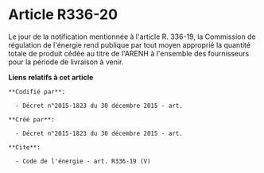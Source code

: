 # Article R336-20

Le jour de la notification mentionnée à l'article R. 336-19, la Commission de régulation de l'énergie rend publique par tout
moyen approprié la quantité totale de produit cédée au titre de l'ARENH à l'ensemble des fournisseurs pour la période de
livraison à venir.

**Liens relatifs à cet article**

	**Codifié par**:

	  - Décret n°2015-1823 du 30 décembre 2015 - art.

	**Créé par**:

	  - Décret n°2015-1823 du 30 décembre 2015 - art.

	**Cite**:

	  - Code de l'énergie - art. R336-19 (V)

